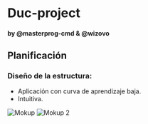 # Duc-project
 
#### by @masterprog-cmd & @wizovo

## Planificación
### Diseño de la estructura:
- Aplicación con curva de aprendizaje baja.
- Intuitiva.

![Mokup](https://i.imgur.com/lIQB9n6.jpg)
![Mokup 2](https://i.imgur.com/m2wjtJl.jpg)

